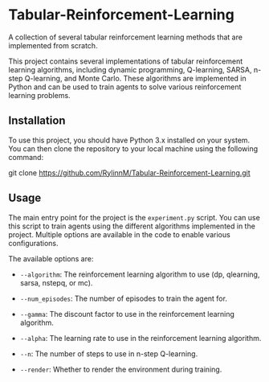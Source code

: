 # Tabular-Reinforcement-Learning
A collection of several tabular reinforcement learning methods that are implemented from scratch.

This project contains several implementations of tabular reinforcement learning algorithms, including dynamic programming, Q-learning, SARSA, n-step Q-learning, and Monte Carlo. These algorithms are implemented in Python and can be used to train agents to solve various reinforcement learning problems.

## Installation

To use this project, you should have Python 3.x installed on your system. You can then clone the repository to your local machine using the following command:

git clone https://github.com/RylinnM/Tabular-Reinforcement-Learning.git


## Usage

The main entry point for the project is the `experiment.py` script. You can use this script to train agents using the different algorithms implemented in the project. Multiple options are available in the code to enable various configurations.

The available options are:

- `--algorithm`: The reinforcement learning algorithm to use (dp, qlearning, sarsa, nstepq, or mc).

- `--num_episodes`: The number of episodes to train the agent for.
- `--gamma`: The discount factor to use in the reinforcement learning algorithm.
- `--alpha`: The learning rate to use in the reinforcement learning algorithm.
- `--n`: The number of steps to use in n-step Q-learning.
- `--render`: Whether to render the environment during training.








